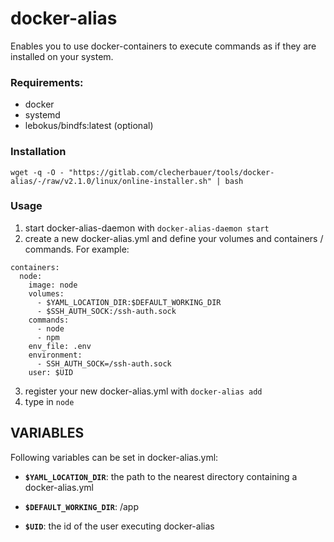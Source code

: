# docker-alias
Enables you to use docker-containers to execute commands as if they are installed on your system.

### Requirements:
- docker
- systemd
- lebokus/bindfs:latest (optional)

### Installation
`wget -q -O - "https://gitlab.com/clecherbauer/tools/docker-alias/-/raw/v2.1.0/linux/online-installer.sh" | bash`

### Usage
1. start docker-alias-daemon with `docker-alias-daemon start`
2. create a new docker-alias.yml and define your volumes and containers / commands.
For example:
```
containers:
  node:
    image: node
    volumes:
      - $YAML_LOCATION_DIR:$DEFAULT_WORKING_DIR
      - $SSH_AUTH_SOCK:/ssh-auth.sock
    commands:
      - node
      - npm
    env_file: .env
    environment:
      - SSH_AUTH_SOCK=/ssh-auth.sock
    user: $UID
```
3. register your new docker-alias.yml with `docker-alias add`
4. type in `node`


## VARIABLES

Following variables can be set in docker-alias.yml:

- **`$YAML_LOCATION_DIR`**: the path to the nearest directory containing a docker-alias.yml

- **`$DEFAULT_WORKING_DIR`**: /app

- **`$UID`**: the id of the user executing docker-alias
